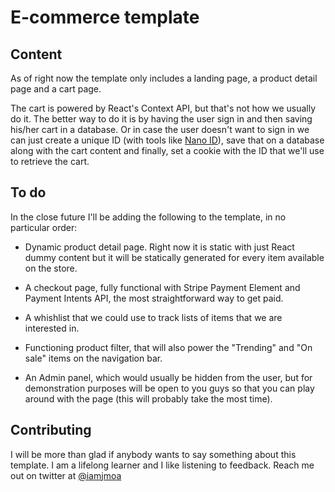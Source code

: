 # E-commerce template

## Content

As of right now the template only includes a landing page, a product detail page and a cart page.

The cart is powered by React's Context API, but that's not how we usually do it. The better way to do it is by having the user sign in and then saving his/her cart in a database. Or in case the user doesn't want to sign in we can just create a unique ID (with tools like [Nano ID](https://github.com/ai/nanoid)), save that on a database along with the cart content and finally, set a cookie with the ID that we'll use to retrieve the cart.

## To do

In the close future I'll be adding the following to the template, in no particular order:

- Dynamic product detail page. Right now it is static with just React dummy content but it will be statically generated for every item available on the store.

- A checkout page, fully functional with Stripe Payment Element and Payment Intents API, the most straightforward way to get paid.

- A whishlist that we could use to track lists of items that we are interested in.

- Functioning product filter, that will also power the "Trending" and "On sale" items on the navigation bar.

- An Admin panel, which would usually be hidden from the user, but for demonstration purposes will be open to you guys so that you can play around with the page (this will probably take the most time).


## Contributing

I will be more than glad if anybody wants to say something about this template. I am a lifelong learner and I like listening to feedback. Reach me out on twitter at [@iamjmoa](https://twitter.com/iamjmoa)